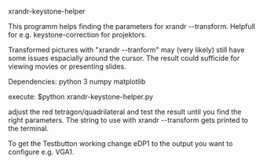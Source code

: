 xrandr-keystone-helper

This programm helps finding the parameters for xrandr --transform.
Helpfull for e.g. keystone-correction for projektors.

Transformed pictures with "xrandr --tranform" may (very likely) still have some issues espacially around the cursor.
The result could sufficide for viewing movies or presenting slides.

Dependencies:
python 3
numpy
matplotlib

execute:
$python xrandr-keystone-helper.py

adjust the red tetragon/quadrilateral and test the result until you find the right parameters. The string to use with xrandr --transform gets printed to the terminal.

To get the Testbutton working change eDP1 to the output you want to configure e.g. VGA1.

